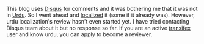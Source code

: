 <!--
.. title: Disqus Urdu Localization
.. slug: disqus-urdu-localization
.. date: 2014-07-13 21:11:44 UTC+05:00
.. tags: General, Localization
.. link:
.. description:
.. type: text
-->

This blog uses [Disqus](https://disqus.com/) for comments and it was bothering me that it was not in [Urdu](http://en.wikipedia.org/wiki/Urdu). So I went ahead and [localized](https://www.transifex.com/projects/p/disqus/language/ur/) it (some if it already was). However, urdu localization's review hasn't even started yet. I have tried contacting Disqus team about it but no response so far. If you are an active [transifex](https://www.transifex.com) user and know urdu, you can apply to become a reviewer.
